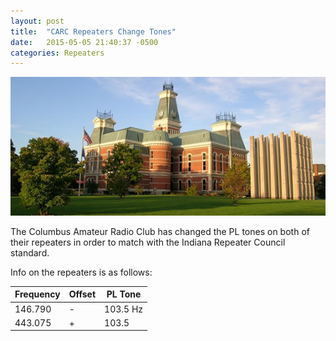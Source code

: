 ```yaml
---
layout: post
title:  "CARC Repeaters Change Tones"
date:   2015-05-05 21:40:37 -0500
categories: Repeaters
---
```


![Bartholomew County Court House](/Images/BartholomewCounty.jpg "Bartholomew County Court House")

The Columbus Amateur Radio Club has changed the PL tones on both of their repeaters in order to match with the Indiana Repeater Council standard.


Info on the repeaters is as follows:

<table>
<thead>
<th>Frequency</th>
<th>Offset</th>
<th>PL Tone</th>
</thead>
<tbody>
<tr>
<td>146.790</td>
<td>-</td>
<td>103.5 Hz</td>
</tr>
<tr>
<td>443.075</td>
<td>+</td>
<td>103.5</td>
</tr>
</tbody>
</table>